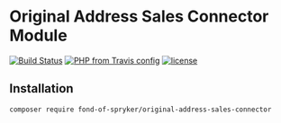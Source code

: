 # Original Address Sales Connector Module
[![Build Status](https://travis-ci.org/fond-of/spryker-original-address-sales-connector.svg?branch=master)](https://travis-ci.org/fond-of/spryker-original-address-sales-connector)
[![PHP from Travis config](https://img.shields.io/travis/php-v/fond-of/spryker-original-address-sales-connector.svg)](https://php.net/)
[![license](https://img.shields.io/github/license/fond-of/spryker-original-address-sales-connector.svg)](https://packagist.org/packages/fond-of-spryker/original-address-sales-connector)

## Installation

```
composer require fond-of-spryker/original-address-sales-connector
```
